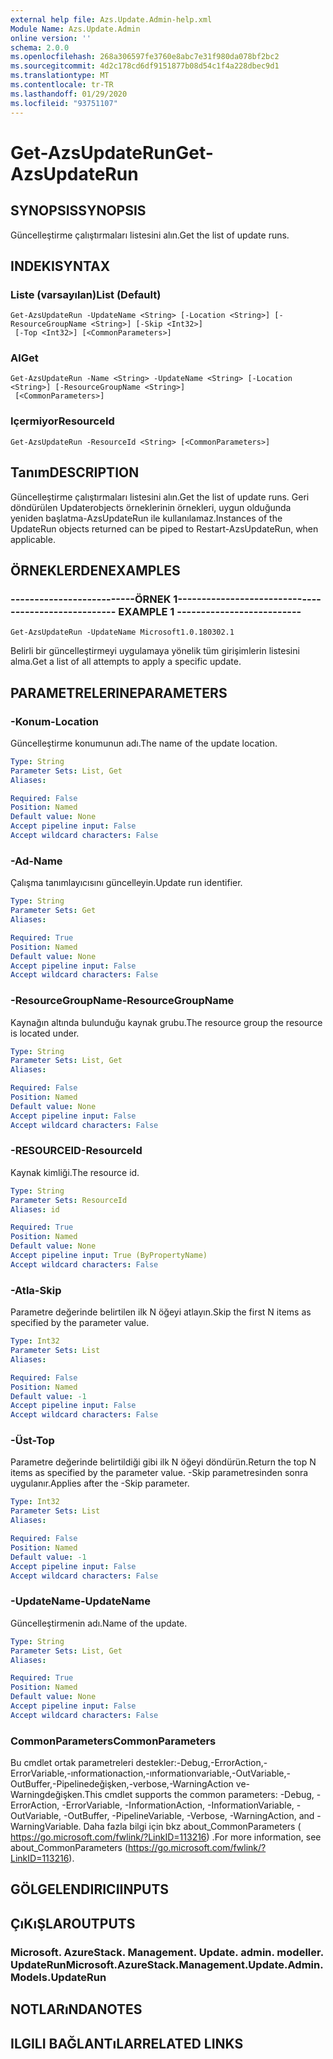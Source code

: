 ```yaml
---
external help file: Azs.Update.Admin-help.xml
Module Name: Azs.Update.Admin
online version: ''
schema: 2.0.0
ms.openlocfilehash: 268a306597fe3760e8abc7e31f980da078bf2bc2
ms.sourcegitcommit: 4d2c178cd6df9151877b08d54c1f4a228dbec9d1
ms.translationtype: MT
ms.contentlocale: tr-TR
ms.lasthandoff: 01/29/2020
ms.locfileid: "93751107"
---
```

# <span data-ttu-id="3819d-101">Get-AzsUpdateRun</span><span class="sxs-lookup"><span data-stu-id="3819d-101">Get-AzsUpdateRun</span></span>

## <span data-ttu-id="3819d-102">SYNOPSIS</span><span class="sxs-lookup"><span data-stu-id="3819d-102">SYNOPSIS</span></span>
<span data-ttu-id="3819d-103">Güncelleştirme çalıştırmaları listesini alın.</span><span class="sxs-lookup"><span data-stu-id="3819d-103">Get the list of update runs.</span></span>

## <span data-ttu-id="3819d-104">INDEKI</span><span class="sxs-lookup"><span data-stu-id="3819d-104">SYNTAX</span></span>

### <span data-ttu-id="3819d-105">Liste (varsayılan)</span><span class="sxs-lookup"><span data-stu-id="3819d-105">List (Default)</span></span>
```
Get-AzsUpdateRun -UpdateName <String> [-Location <String>] [-ResourceGroupName <String>] [-Skip <Int32>]
 [-Top <Int32>] [<CommonParameters>]
```

### <span data-ttu-id="3819d-106">Al</span><span class="sxs-lookup"><span data-stu-id="3819d-106">Get</span></span>
```
Get-AzsUpdateRun -Name <String> -UpdateName <String> [-Location <String>] [-ResourceGroupName <String>]
 [<CommonParameters>]
```

### <span data-ttu-id="3819d-107">Içermiyor</span><span class="sxs-lookup"><span data-stu-id="3819d-107">ResourceId</span></span>
```
Get-AzsUpdateRun -ResourceId <String> [<CommonParameters>]
```

## <span data-ttu-id="3819d-108">Tanım</span><span class="sxs-lookup"><span data-stu-id="3819d-108">DESCRIPTION</span></span>
<span data-ttu-id="3819d-109">Güncelleştirme çalıştırmaları listesini alın.</span><span class="sxs-lookup"><span data-stu-id="3819d-109">Get the list of update runs.</span></span> <span data-ttu-id="3819d-110">Geri döndürülen Updaterobjects örneklerinin örnekleri, uygun olduğunda yeniden başlatma-AzsUpdateRun ile kullanılamaz.</span><span class="sxs-lookup"><span data-stu-id="3819d-110">Instances of the UpdateRun objects returned can be piped to Restart-AzsUpdateRun, when applicable.</span></span>

## <span data-ttu-id="3819d-111">ÖRNEKLERDEN</span><span class="sxs-lookup"><span data-stu-id="3819d-111">EXAMPLES</span></span>

### <span data-ttu-id="3819d-112">--------------------------ÖRNEK 1--------------------------</span><span class="sxs-lookup"><span data-stu-id="3819d-112">-------------------------- EXAMPLE 1 --------------------------</span></span>
```
Get-AzsUpdateRun -UpdateName Microsoft1.0.180302.1
```

<span data-ttu-id="3819d-113">Belirli bir güncelleştirmeyi uygulamaya yönelik tüm girişimlerin listesini alma.</span><span class="sxs-lookup"><span data-stu-id="3819d-113">Get a list of all attempts to apply a specific update.</span></span>

## <span data-ttu-id="3819d-114">PARAMETRELERINE</span><span class="sxs-lookup"><span data-stu-id="3819d-114">PARAMETERS</span></span>

### <span data-ttu-id="3819d-115">-Konum</span><span class="sxs-lookup"><span data-stu-id="3819d-115">-Location</span></span>
<span data-ttu-id="3819d-116">Güncelleştirme konumunun adı.</span><span class="sxs-lookup"><span data-stu-id="3819d-116">The name of the update location.</span></span>

```yaml
Type: String
Parameter Sets: List, Get
Aliases: 

Required: False
Position: Named
Default value: None
Accept pipeline input: False
Accept wildcard characters: False
```

### <span data-ttu-id="3819d-117">-Ad</span><span class="sxs-lookup"><span data-stu-id="3819d-117">-Name</span></span>
<span data-ttu-id="3819d-118">Çalışma tanımlayıcısını güncelleyin.</span><span class="sxs-lookup"><span data-stu-id="3819d-118">Update run identifier.</span></span>

```yaml
Type: String
Parameter Sets: Get
Aliases: 

Required: True
Position: Named
Default value: None
Accept pipeline input: False
Accept wildcard characters: False
```

### <span data-ttu-id="3819d-119">-ResourceGroupName</span><span class="sxs-lookup"><span data-stu-id="3819d-119">-ResourceGroupName</span></span>
<span data-ttu-id="3819d-120">Kaynağın altında bulunduğu kaynak grubu.</span><span class="sxs-lookup"><span data-stu-id="3819d-120">The resource group the resource is located under.</span></span>

```yaml
Type: String
Parameter Sets: List, Get
Aliases: 

Required: False
Position: Named
Default value: None
Accept pipeline input: False
Accept wildcard characters: False
```

### <span data-ttu-id="3819d-121">-RESOURCEID</span><span class="sxs-lookup"><span data-stu-id="3819d-121">-ResourceId</span></span>
<span data-ttu-id="3819d-122">Kaynak kimliği.</span><span class="sxs-lookup"><span data-stu-id="3819d-122">The resource id.</span></span>

```yaml
Type: String
Parameter Sets: ResourceId
Aliases: id

Required: True
Position: Named
Default value: None
Accept pipeline input: True (ByPropertyName)
Accept wildcard characters: False
```

### <span data-ttu-id="3819d-123">-Atla</span><span class="sxs-lookup"><span data-stu-id="3819d-123">-Skip</span></span>
<span data-ttu-id="3819d-124">Parametre değerinde belirtilen ilk N öğeyi atlayın.</span><span class="sxs-lookup"><span data-stu-id="3819d-124">Skip the first N items as specified by the parameter value.</span></span>

```yaml
Type: Int32
Parameter Sets: List
Aliases: 

Required: False
Position: Named
Default value: -1
Accept pipeline input: False
Accept wildcard characters: False
```

### <span data-ttu-id="3819d-125">-Üst</span><span class="sxs-lookup"><span data-stu-id="3819d-125">-Top</span></span>
<span data-ttu-id="3819d-126">Parametre değerinde belirtildiği gibi ilk N öğeyi döndürün.</span><span class="sxs-lookup"><span data-stu-id="3819d-126">Return the top N items as specified by the parameter value.</span></span>
<span data-ttu-id="3819d-127">-Skip parametresinden sonra uygulanır.</span><span class="sxs-lookup"><span data-stu-id="3819d-127">Applies after the -Skip parameter.</span></span>

```yaml
Type: Int32
Parameter Sets: List
Aliases: 

Required: False
Position: Named
Default value: -1
Accept pipeline input: False
Accept wildcard characters: False
```

### <span data-ttu-id="3819d-128">-UpdateName</span><span class="sxs-lookup"><span data-stu-id="3819d-128">-UpdateName</span></span>
<span data-ttu-id="3819d-129">Güncelleştirmenin adı.</span><span class="sxs-lookup"><span data-stu-id="3819d-129">Name of the update.</span></span>

```yaml
Type: String
Parameter Sets: List, Get
Aliases: 

Required: True
Position: Named
Default value: None
Accept pipeline input: False
Accept wildcard characters: False
```

### <span data-ttu-id="3819d-130">CommonParameters</span><span class="sxs-lookup"><span data-stu-id="3819d-130">CommonParameters</span></span>
<span data-ttu-id="3819d-131">Bu cmdlet ortak parametreleri destekler:-Debug,-ErrorAction,-ErrorVariable,-ınformationaction,-ınformationvariable,-OutVariable,-OutBuffer,-Pipelinedeğişken,-verbose,-WarningAction ve-Warningdeğişken.</span><span class="sxs-lookup"><span data-stu-id="3819d-131">This cmdlet supports the common parameters: -Debug, -ErrorAction, -ErrorVariable, -InformationAction, -InformationVariable, -OutVariable, -OutBuffer, -PipelineVariable, -Verbose, -WarningAction, and -WarningVariable.</span></span> <span data-ttu-id="3819d-132">Daha fazla bilgi için bkz about_CommonParameters ( https://go.microsoft.com/fwlink/?LinkID=113216) .</span><span class="sxs-lookup"><span data-stu-id="3819d-132">For more information, see about_CommonParameters (https://go.microsoft.com/fwlink/?LinkID=113216).</span></span>

## <span data-ttu-id="3819d-133">GÖLGELENDIRICI</span><span class="sxs-lookup"><span data-stu-id="3819d-133">INPUTS</span></span>

## <span data-ttu-id="3819d-134">ÇıKıŞLAR</span><span class="sxs-lookup"><span data-stu-id="3819d-134">OUTPUTS</span></span>

### <span data-ttu-id="3819d-135">Microsoft. AzureStack. Management. Update. admin. modeller. UpdateRun</span><span class="sxs-lookup"><span data-stu-id="3819d-135">Microsoft.AzureStack.Management.Update.Admin.Models.UpdateRun</span></span>

## <span data-ttu-id="3819d-136">NOTLARıNDA</span><span class="sxs-lookup"><span data-stu-id="3819d-136">NOTES</span></span>

## <span data-ttu-id="3819d-137">ILGILI BAĞLANTıLAR</span><span class="sxs-lookup"><span data-stu-id="3819d-137">RELATED LINKS</span></span>

